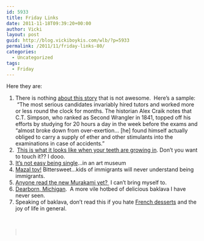 ```yaml
---
id: 5933
title: Friday Links
date: 2011-11-18T09:39:20+00:00
author: Vicki
layout: post
guid: http://blog.vickiboykis.com/wlb/?p=5933
permalink: /2011/11/friday-links-80/
categories:
  - Uncategorized
tags:
  - Friday
---
```

Here they are:

  1. There is nothing <a href="http://blogs.smithsonianmag.com/history/2011/10/the-woman-who-bested-the-men-at-math/" target="_blank">about this story</a> that is not awesome.  Here&#8217;s a sample:  &#8220;The most serious candidates invariably hired tutors and worked more or less round the clock for months. The historian Alex Craik notes that C.T. Simpson, who ranked as Second Wrangler in 1841, topped off his efforts by studying for 20 hours a day in the week before the exams and “almost broke down from over-exertion… [he] found himself actually obliged to carry a supply of ether and other stimulants into the examinations in case of accidents.&#8221;
  2.  <a href="http://www.flickr.com/photos/sfschafer/3990631783/in/photostream/" target="_blank">This is what it looks like when your teeth are growing in</a>. Don&#8217;t you want to touch it?? I dooo.
  3. <a href="http://online.wsj.com/article/SB10001424052970203716204577016241189049880.html?google_editors_picks=true" target="_blank">It&#8217;s not easy being single</a>&#8230;in an art museum
  4. <a href="http://howtobeisraeli.blogspot.com/2011/11/more-israeli-than-i-ever-will-be.html" target="_blank">Mazal tov!</a> Bittersweet&#8230;kids of immigrants will never understand being immigrants.
  5. <a href="http://www.themillions.com/2011/11/reading-1q84-the-case-for-fiction-in-a-busy-life.html" target="_blank">Anyone read the new Murakami yet? </a> I can&#8217;t bring myself to.
  6. <a href="http://www.tabletmag.com/news-and-politics/83080/dearborn-in-the-usa/" target="_blank">Dearborn, Michigan</a>.  A more vile hotbed of delicious baklava I have never seen.
  7. Speaking of baklava, don&#8217;t read this if you hate <a href="http://www.lostincheeseland.com/2011/11/making-french-desserts.html" target="_blank">French desserts</a> and the joy of life in general.

&nbsp;

> &nbsp;